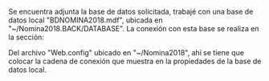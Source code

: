 Se encuentra adjunta la base de datos solicitada, trabajé con una base de datos local "BDNOMINA2018.mdf", 
ubicada en "~/Nomina2018.BACK/DATABASE".
La conexión con esta base se realiza en la sección:

<connectionStrings>
    <add name="Nomina2018" connectionString="" />
  </connectionStrings>

Del archivo "Web.config" ubicado en "~/Nomina2018", ahí se tiene que colocar la cadena de
conexión que muestra en la propiedades de la base de datos local.
